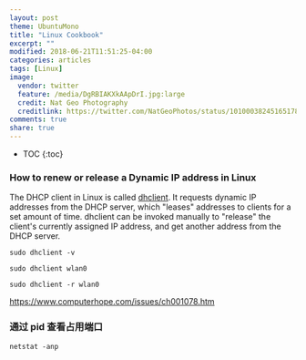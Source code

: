 ```yaml
---
layout: post
theme: UbuntuMono
title: "Linux Cookbook"
excerpt: ""
modified: 2018-06-21T11:51:25-04:00
categories: articles
tags: [Linux]
image:
  vendor: twitter
  feature: /media/DgRBIAKXkAApDrI.jpg:large
  credit: Nat Geo Photography
  creditlink: https://twitter.com/NatGeoPhotos/status/1010003824516517889
comments: true
share: true
---
```


* TOC
{:toc}


### How to renew or release a Dynamic IP address in Linux
The DHCP client in Linux is called [dhclient][dhclient]. It requests dynamic IP addresses from the DHCP server, which "leases" addresses to clients for a set amount of time. dhclient can be invoked manually to "release" the client's currently assigned IP address, and get another address from the DHCP server.

`sudo dhclient -v`

`sudo dhclient wlan0`

`sudo dhclient -r wlan0`

https://www.computerhope.com/issues/ch001078.htm

### 通过 pid 查看占用端口

`netstat -anp`

[dhclient]:https://www.computerhope.com/unix/dhclient.htm
